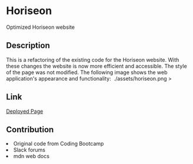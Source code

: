 # Horiseon
Optimized Horiseon website 

## Description
This is a refactoring of the existing code for the Horiseon website. With these changes the website is now more efficient and accessible. The style of the page was not modified. 
The following image shows the web application's appearance and functionality:
<img> ./assets/horiseon.png >

## Link
[Deployed Page](https://jennymunar.github.io/Horiseon/) 

## Contribution
<li> Original code from Coding Bootcamp </li>
<li> Slack forums </li>
<li> mdn web docs </li>